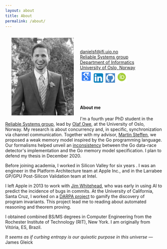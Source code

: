 ```yaml
---
layout: about
title: About
permalink: /about/
---
```

<img src="/img/dfava.jpg" alt="Daniel Fava" align="left" class="img-thumbnail" width="200" hspace="20" vspace="15"><br/><br/><br/>
danielsf@ifi.uio.no<br/>
[Reliable Systems group][psy]<br/>
[Department of Informatics][ifi]<br/>
[University of Oslo, Norway][uio]<br/>
[<img src="/img/gscholar.png" alt="Google scholar" width="40" height="40" />][google.scholar]
[<img src="/img/linkedin.png" alt="LinkedIn" width="30" height="30" />][linkedin]&nbsp;
[<img src="/img/github.png" alt="GitHub" width="30" height="30" />][github]
[<img src="/img/orcid.png" style="width:2.55em;" alt="ORCID iD icon">][orcid]

<br/>
<br/>

#### About me

I'm a fourth year PhD student in the [Reliable Systems group][psy], lead by [Olaf Owe][olaf], at the University of Oslo, Norway.  My research is about concurrency and, in specific, synchronization via channel communication.  Together with my advisor, [Martin Steffen][martin], we proposed a weak memory model inspired by the Go programming language.  Our formalisms helped unveil an [inconsistency][gobug] between the Go data-race detector's implementation and the Go memory model specification.  I plan to defend my thesis in December 2020.

Before joining academia, I worked in Silicon Valley for six years .  I was an engineer in the Platform Architecture team at Apple Inc., and in the Larrabee GP/GPU Post-Silicon Validation team at Intel.

I left Apple in 2013 to work with [Jim Whitehead][jim], who was early in using AI to predict the incidence of bugs in commits.  At the University of California, Santa Cruz, I worked on a [DARPA project][csfv] to gamify the discovery of program invariants.  This project lead me to reading about automated reasoning and theorem proving.

I obtained combined BS/MS degrees in Computer Engineering from the Rochester Institute of Technology (RIT), New York.  I am originally from Vit&oacute;ria, ES, Brazil.

<i>It seems as if curbing entropy is our quixotic purpose in this universe</i> &mdash; James Gleick

[psy]: https://www.mn.uio.no/ifi/english/research/groups/psy/
[ifi]: https://www.mn.uio.no/ifi/english/
[uio]: https://www.uio.no/english/
[olaf]: https://www.mn.uio.no/ifi/english/people/aca/olaf/
[martin]: https://martinsteffen.github.io/
[jim]: https://users.soe.ucsc.edu/~ejw/
[gobug]: https://go-review.googlesource.com/c/go/+/220419
[csfv]: https://www.darpa.mil/program/crowd-sourced-formal-verification
[google.scholar]: https://scholar.google.no/citations?user=2RiLS1IAAAAJ
[linkedin]: https://www.linkedin.com/in/daniel-fava-14b27624
[github]: https://github.com/dfava
[orcid]: https://orcid.org/0000-0002-6900-4849
